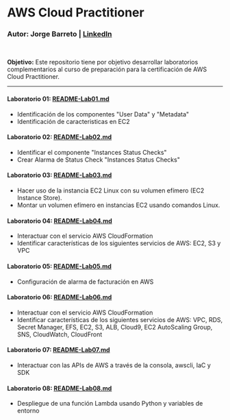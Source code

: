 # AWS Cloud Practitioner
### **Autor:** Jorge Barreto | [LinkedIn](https://www.linkedin.com/in/jorgebarretoolivos/)
<br>

**Objetivo:**
Este repositorio tiene por objetivo desarrollar laboratorios complementarios al curso de preparación para la certificación de AWS Cloud Practitioner.

---

#### **Laboratorio 01:** [README-Lab01.md](https://github.com/jbarreto7991/aws-cloudpractitioner/blob/main/Lab-01/README-Lab01.md)
* Identificación de los componentes "User Data" y "Metadata"
* Identificación de caracteristicas en EC2
#### **Laboratorio 02:** [README-Lab02.md](https://github.com/jbarreto7991/aws-cloudpractitioner/blob/main/Lab-02/README-Lab02.md)
* Identificar el componente "Instances Status Checks"
* Crear Alarma de Status Check "Instances Status Checks"
#### **Laboratorio 03:** [README-Lab03.md](https://github.com/jbarreto7991/aws-cloudpractitioner/blob/main/Lab-03/README-Lab03.md)
* Hacer uso de la instancia EC2 Linux con su volumen efímero (EC2 Instance Store).
* Montar un volumen efímero en instancias EC2 usando comandos Linux.
#### **Laboratorio 04:** [README-Lab04.md](https://github.com/jbarreto7991/aws-cloudpractitioner/blob/main/Lab-04/README-Lab04.md)
* Interactuar con el servicio AWS CloudFormation
* Identificar características de los siguientes servicios de AWS: EC2, S3 y VPC
#### **Laboratorio 05:** [README-Lab05.md](https://github.com/jbarreto7991/aws-cloudpractitioner/blob/main/Lab-05/README-Lab05.md)
* Configuración de alarma de facturación en AWS
#### **Laboratorio 06:** [README-Lab06.md](https://github.com/jbarreto7991/aws-cloudpractitioner/blob/main/Lab-06/README-Lab06.md)
* Interactuar con el servicio AWS CloudFormation
* Identificar características de los siguientes servicios de AWS: VPC, RDS, Secret Manager, EFS, EC2, S3, ALB, Cloud9, EC2 AutoScaling Group, SNS, CloudWatch, CloudFront
#### **Laboratorio 07:** [README-Lab07.md](https://github.com/jbarreto7991/aws-cloudpractitioner/blob/main/Lab-07/README-Lab07.md)
* Interactuar con las APIs de AWS a través de la consola, awscli, IaC y SDK
#### **Laboratorio 08:** [README-Lab08.md](https://github.com/jbarreto7991/aws-cloudpractitioner/blob/main/Lab-08/README-Lab08.md)
* Despliegue de una función Lambda usando Python y variables de entorno
